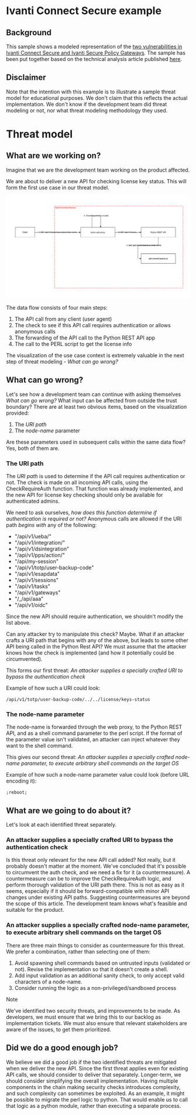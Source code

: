 # Ivanti Connect Secure example #
## Background ##
This sample shows a modeled representation of the [two vulnerabilities in Ivanti Connect Secure and Ivanti Secure Policy Gateways](https://forums.ivanti.com/s/article/CVE-2023-46805-Authentication-Bypass-CVE-2024-21887-Command-Injection-for-Ivanti-Connect-Secure-and-Ivanti-Policy-Secure-Gateways?language=en_US).
The sample has been put together based on the technical analysis article published [here](https://attackerkb.com/topics/AdUh6by52K/cve-2023-46805/rapid7-analysis).

## Disclaimer ##
Note that the intention with this example is to illustrate a sample threat model for educational purposes. We don't claim that this reflects the actual implementation. We don't know if the development team did threat modeling or not, nor what threat modeling methodology they used.

# Threat model #
## What are we working on? ##
Imagine that we are the development team working on the product affected.

We are about to deliver a new API for checking license key status.
This will form the first use case in our threat model.

![License check API](Ivanti-CheckLicenseKeyStatus.svg)

The data flow consists of four main steps:
1. The API call from any client (user agent)
1. The check to see if this API call requires authentication or allows anonymous calls
1. The forwarding of the API call to the Python REST API app
1. The call to the PERL script to get the license info

The visualization of the use case context is extremely valuable in the next step of threat modeling - *What can go wrong?*

## What can go wrong? ##
Let's see how a development team can continue with asking themselves _What can go wrong?_ What input can be affected from outside the trust boundary? There are at least two obvious items, based on the visualization provided:
1. The _URI path_
1. The _node-name_ parameter

Are these parameters used in subsequent calls within the same data flow? Yes, both of them are.

### The URI path ###
The _URI path_ is used to determine if the API call requires authentication or not. The check is made on all incoming API calls, using the CheckRequireAuth function. That function was already implemented, and the new API for license key checking should only be available for authenticated admins.

We need to ask ourselves, _how does this function determine if authentication is required or not?_ Anonymous calls are allowed if the URI path *begins with* any of the following:
* "/api/v1/ueba/"
* "/api/v1/integration/"
* "/api/v1/dsintegration"
* "/api/v1/pps/action/"
* "/api/my-session"
* "/api/v1/totp/user-backup-code"
* "/api/v1/esapdata"
* "/api/v1/sessions"
* "/api/v1/tasks"
* "/api/v1/gateways"
* "/_/api/aaa"
* "/api/v1/oidc"

Since the new API should require authentication, we shouldn't modify the list above.

Can any attacker try to manipulate this check? Maybe. What if an attacker crafts a URI path that begins with any of the above, but leads to some other API being called in the Python Rest API? We must assume that the attacker knows how the check is implemented (and how it potentially could be circumvented).

This forms our first threat:
_An attacker supplies a specially crafted URI to bypass the authentication check_

Example of how such a URI could look:
```
/api/v1/totp/user-backup-code/../../license/keys-status
```

### The node-name parameter ###
The node-name is forwarded through the web proxy, to the Python REST API, and as a shell command parameter to the perl script. If the format of the parameter value isn't validated, an attacker can inject whatever they want to the shell command.

This gives our second threat:
_An attacker supplies a specially crafted node-name parameter, to execute arbitrary shell commands on the target OS_

Example of how such a node-name parameter value could look (before URL encoding it):
```
;reboot;
```

## What are we going to do about it? ##
Let's look at each identified threat separately.

### An attacker supplies a specially crafted URI to bypass the authentication check ###
Is this threat only relevant for the new API call added? Not really, but it probably doesn't matter at the moment. We've concluded that it's possible to circumvent the auth check, and we need a fix for it (a countermeasure). A countermeasure can be to improve the CheckRequireAuth logic, and perform thorough validation of the URI path there. This is not as easy as it seems, especially if it should be forward-compatible with minor API changes under existing API paths. Suggesting countermeasures are beyond the scope of this article. The development team knows what's feasible and suitable for the product.

### An attacker supplies a specially crafted node-name parameter, to execute arbitrary shell commands on the target OS ###
There are three main things to consider as countermeasure for this threat. We prefer a combination, rather than selecting one of them:
1. Avoid spawning shell commands based on untrusted inputs (validated or not). Revise the implementation so that it doesn't create a shell.
1. Add input validation as an additional sanity check, to only accept valid characters of a node-name.
1. Consider running the logic as a non-privileged/sandboxed process

>[!NOTE]
>We've identified two security threats, and improvements to be made. As developers, we must ensure that we bring this to our backlog as implementation tickets. We must also ensure that relevant stakeholders are aware of the issues, to get them prioritized.

## Did we do a good enough job? ##
We believe we did a good job if the two identified threats are mitigated when we deliver the new API. Since the first threat applies even for existing API calls, we should consider to deliver that separately.
Longer-term, we should consider simplifying the overall implementation. Having multiple components in the chain making security checks introduces complexity, and such complexity can sometimes be exploited. As an example, it might be possible to migrate the perl logic to python. That would enable us to call that logic as a python module, rather than executing a separate process.
